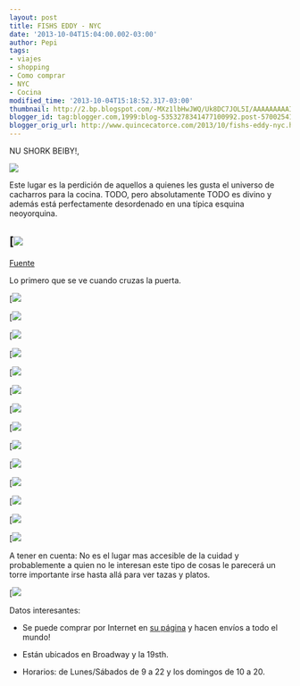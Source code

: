 ```yaml
---
layout: post
title: FISHS EDDY - NYC
date: '2013-10-04T15:04:00.002-03:00'
author: Pepi
tags:
- viajes
- shopping
- Como comprar
- NYC
- Cocina
modified_time: '2013-10-04T15:18:52.317-03:00'
thumbnail: http://2.bp.blogspot.com/-MXz1lbHwJWQ/Uk8DC7JOL5I/AAAAAAAAAIc/i-E5V6H8RSw/s72-c/1712403.JPG
blogger_id: tag:blogger.com,1999:blog-5353278341477100992.post-570025415397002841
blogger_orig_url: http://www.quincecatorce.com/2013/10/fishs-eddy-nyc.html
---
```


NU SHORK BEIBY!, 

  


[![](http://2.bp.blogspot.com/-MXz1lbHwJWQ/Uk8DC7JOL5I/AAAAAAAAAIc/i-E5V6H8RSw/s1600/1712403.JPG)](http://2.bp.blogspot.com/-MXz1lbHwJWQ/Uk8DC7JOL5I/AAAAAAAAAIc/i-E5V6H8RSw/s1600/1712403.JPG)

 

  


Este lugar es la perdición de aquellos a quienes les gusta el universo de cacharros para la cocina. TODO, pero absolutamente TODO es divino y además está perfectamente desordenado en una típica esquina neoyorquina. 

  


[![](/assets/images/onthem104.blogspot.com.ar.jpg)  
---  
[Fuente](http://onthem104.blogspot.com.ar/)  
  
Lo primero que se ve cuando cruzas la puerta.

  


  


[![](/assets/images/20130227_173805.jpg)

  


[![](/assets/images/20130227_172246.jpg)

  


[![](/assets/images/20130227_172254.jpg)

  


[![](/assets/images/20130227_172317.jpg)

  


[![](/assets/images/20130227_172531.jpg)

  


[![](/assets/images/20130227_173025.jpg)

  


[![](/assets/images/20130227_173141.jpg)

  


[![](/assets/images/20130227_173515.jpg)

  


[![](/assets/images/20130227_173554.jpg)

  


[![](/assets/images/20130227_173635.jpg)

  


[![](/assets/images/20130227_173648.jpg)

  


[![](/assets/images/20130227_171616.jpg)

  


[![](/assets/images/20130227_171559.jpg)

  


[![](/assets/images/20130227_172207.jpg)

  


A tener en cuenta: No es el lugar mas accesible de la cuidad y probablemente a quien no le interesan este tipo de cosas le parecerá un torre importante irse hasta allá para ver tazas y platos. 

  


[![](/assets/images/20130227_173750.jpg)

  


Datos interesantes: 

* Se puede comprar por Internet en [su página](http://www.fishseddy.com/) y hacen envíos a todo el mundo!

* Están ubicados en Broadway y la 19sth.

* Horarios:  de Lunes/Sábados  de 9 a 22 y los domingos de 10 a 20.                      

  


